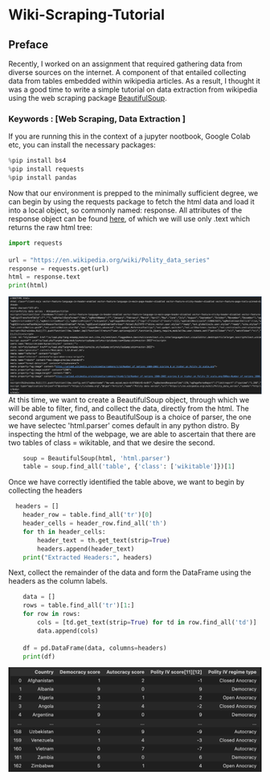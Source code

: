 # Wiki-Scraping-Tutorial

## Preface
Recently, I worked on an assignment that required gathering data from diverse sources on the internet. A component of that entailed collecting data from tables embedded within wikipedia articles. As a result, I thought it was a good time to write a simple tutorial on data extraction from wikipedia using the web scraping package [BeautifulSoup](https://www.crummy.com/software/BeautifulSoup/). 

### Keywords : [Web Scraping, Data Extraction ]

If you are running this in the context of a jupyter nootbook, Google Colab etc, you can install the necessary packages:

```python
%pip install bs4
%pip install requests
%pip install pandas
```

Now that our environment is prepped to the minimally sufficient degree, we can begin by using the requests package to fetch the html data and load it into a local object, so commonly named: response. All attributes of the response object can be found [here](https://requests.readthedocs.io/en/latest/api/#requests.Response), of which we will use only .text which returns the raw html tree: 

```python
import requests

url = "https://en.wikipedia.org/wiki/Polity_data_series"
response = requests.get(url)
html = response.text
print(html)
```
![Screenshot of Output](./images/print_output.png)
At this time, we want to create a BeautifulSoup object, through which we will be able to filter, find, and collect the data, directly from the html. The second argument we pass to BeautifulSoup is a choice of parser, the one we have selectec 'html.parser' comes default in any python distro.
By inspecting the html of the webpage, we are able to ascertain that there are two tables of class = wikitable, and that we desire the second. 

```python
    soup = BeautifulSoup(html, 'html.parser')
    table = soup.find_all('table', {'class': ['wikitable']})[1]  
```

Once we have correctly identified the table above, we want to begin by collecting the headers
```python
  headers = []
    header_row = table.find_all('tr')[0]
    header_cells = header_row.find_all('th')
    for th in header_cells:
        header_text = th.get_text(strip=True)  
        headers.append(header_text)  
    print("Extracted Headers:", headers)  
```

Next, collect the remainder of the data and form the DataFrame using the headers as the column labels.

```python
    data = []
    rows = table.find_all('tr')[1:]  
    for row in rows:
        cols = [td.get_text(strip=True) for td in row.find_all('td')]
        data.append(cols)

    df = pd.DataFrame(data, columns=headers)
    print(df)
```
![Screenshot of Output](./images/dataframe.png)
